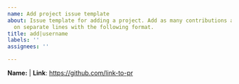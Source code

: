 ```yaml
---
name: Add project issue template
about: Issue template for adding a project. Add as many contributions as you like
  on separate lines with the following format.
title: add|username
labels: ''
assignees: ''

---
```


**Name:** <name-for-pr> | **Link**: <https://github.com/link-to-pr>
